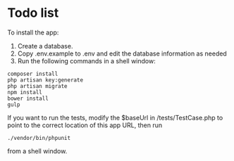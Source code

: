 # Todo list

To install the app:

1. Create a database.
2. Copy .env.example to .env and edit the database information as needed
3. Run the following commands in a shell window:

```
composer install
php artisan key:generate
php artisan migrate
npm install
bower install
gulp
```

If you want to run the tests, modify the $baseUrl in /tests/TestCase.php to point to the correct location of this app URL, then run

`./vendor/bin/phpunit`

from a shell window.

